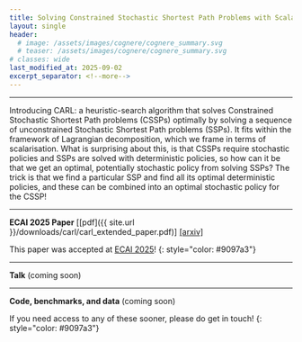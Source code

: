 ```yaml
---
title: Solving Constrained Stochastic Shortest Path Problems with Scalarisation
layout: single
header:
  # image: /assets/images/cognere/cognere_summary.svg
  # teaser: /assets/images/cognere/cognere_summary.svg
# classes: wide
last_modified_at: 2025-09-02
excerpt_separator: <!--more-->
---
```


----

Introducing CARL: a heuristic-search algorithm that solves Constrained Stochastic Shortest Path problems (CSSPs) optimally by solving a sequence of unconstrained Stochastic Shortest Path problems (SSPs). It fits within the framework of Lagrangian decomposition, which we frame in terms of scalarisation. What is surprising about this, is that CSSPs require stochastic policies and SSPs are solved with deterministic policies, so how can it be that we get an optimal, potentially stochastic policy from solving SSPs? The trick is that we find a particular SSP and find all its optimal deterministic policies, and these can be combined into an optimal stochastic policy for the CSSP!

<!--more-->

----

**ECAI 2025 Paper** [[pdf]({{ site.url }}/downloads/carl/carl_extended_paper.pdf)] [[arxiv]](https://www.arxiv.org/abs/2508.17446)

This paper was accepted at [ECAI 2025](https://ecai2025.org/)!
{: style="color: #9097a3"}

----

**Talk** (coming soon)

----

**Code, benchmarks, and data** (coming soon)

If you need access to any of these sooner, please do get in touch!
{: style="color: #9097a3"}
